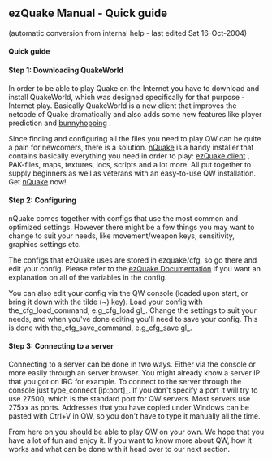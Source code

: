 ## ezQuake Manual - Quick guide
(automatic conversion from internal help - last edited Sat 16-Oct-2004)

#### Quick guide

#### Step 1: Downloading QuakeWorld

In order to be able to play Quake on the Internet you have to download and install QuakeWorld, which was designed specifically for that purpose - Internet play. Basically QuakeWorld is a new client that improves the netcode of Quake dramatically and also adds some new features like player prediction and [bunnyhopping](help/jumping.xml) .

Since finding and configuring all the files you need to play QW can be quite a pain for newcomers, there is a solution. [nQuake](http://www.nquake.com/) is a handy installer that contains basically everything you need in order to play: [ezQuake client](http://ezQuake.SF.net/) , PAK-files, maps, textures, locs, scripts and a lot more. All put together to supply beginners as well as veterans with an easy-to-use QW installation. Get [nQuake](http://www.nquake.com/) now!
#### Step 2: Configuring

nQuake comes together with configs that use the most common and optimized settings. However there might be a few things you may want to change to suit your needs, like movement/weapon keys, sensitivity, graphics settings etc.

The configs that ezQuake uses are stored in ezquake/cfg, so go there and edit your config. Please refer to the [ezQuake Documentation](http://ezQuake.SF.net/docs/) if you want an explanation on all of the variables in the config.

You can also edit your config via the QW console (loaded upon start, or bring it down with the tilde (~) key). Load your config with the_cfg_load_command, e.g_cfg_load gl_. Change the settings to suit your needs, and when you've done editing you'll need to save your config. This is done with the_cfg_save_command, e.g_cfg_save gl_.
#### Step 3: Connecting to a server

Connecting to a server can be done in two ways. Either via the console or more easily through an server browser. You might already know a server IP that you got on IRC for example. To connect to the server through the console just type_connect [ip:port]_. If you don't specify a port it will try to use 27500, which is the standard port for QW servers. Most servers use 275xx as ports. Addresses that you have copied under Windows can be pasted with Ctrl+V in QW, so you don't have to type it manually all the time.

From here on you should be able to play QW on your own. We hope that you have a lot of fun and enjoy it. If you want to know more about QW, how it works and what can be done with it head over to our next section.
